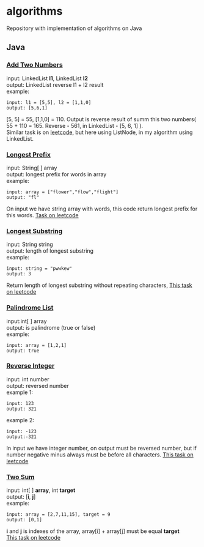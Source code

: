 # algorithms
Repository with implementation of algorithms on Java

## Java
### [Add Two Numbers](java/AddTwoNumbers)
input: LinkedList **l1**, LinkedList **l2**\
output: LinkedList reverse l1 + l2 result\
example:
```
input: l1 = [5,5], l2 = [1,1,0]
output: [5,6,1]
```
[5, 5] = 55, [1,1,0] = 110. Output is reverse result of summ this two numbers( 55 + 110 = 165. Reverse - 561, in LinkedList - [5, 6, 1] ).\
Similar task is on [leetcode](https://leetcode.com/problems/add-two-numbers/), but here using ListNode, in my algorithm using LinkedList.

### [Longest Prefix](java/LongestPrefix) 
input: String[ ] array\
output: longest prefix for words in array\
example:
```
input: array = ["flower","flow","flight"]
output: "fl"
```

On input we have string array with words, this code return longest prefix for this words. [Task on leetcode](https://leetcode.com/problems/longest-common-prefix/)

### [Longest Substring](java/LongestSubstring)
input: String string\
output: length of longest substring\
example:
```
input: string = "pwwkew"
output: 3
```

Return length of longest substring without repeating characters, [This task on leetcode](https://leetcode.com/problems/longest-substring-without-repeating-characters/)

### [Palindrome List](java/PalindromeList)
input:int[ ] array\
output: is palindrome (true or false)\
example:
```
input: array = [1,2,1]
output: true
```

### [Reverse Integer](java/ReverseInteger)
input: int number\
output: reversed number\
example 1:
```
input: 123
output: 321
```

example 2:
```
input: -123
output:-321
```

In input we have integer number, on output must be reversed number, but if number negative minus always must be before all characters. [This task on leetcode](https://leetcode.com/problems/reverse-integer/)



### [Two Sum](java/TwoSum)
input: int[ ] **array**, int **target**\
output: [**i**, **j**]\
example: 
```
input: array = [2,7,11,15], target = 9
output: [0,1]
```
**i** and **j** is indexes of the array, array[i] + array[j] must be equal **target**\
[This task on leetcode](https://leetcode.com/problems/two-sum/)


